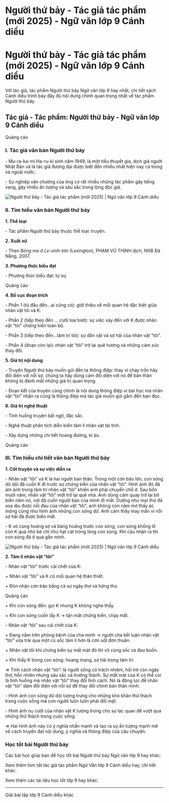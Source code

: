# Người thứ bảy - Tác giả tác phẩm (mới 2025) - Ngữ văn lớp 9 Cánh diều

# Người thứ bảy - Tác giả tác phẩm (mới 2025) - Ngữ văn lớp 9 Cánh diều

Với tác giả, tác phẩm Người thứ bảy Ngữ văn lớp 9 hay nhất, chi tiết sách Cánh diều trình bày đầy đủ nội dung chính quan trọng nhất về tác phẩm Người thứ bảy.

## Tác giả - Tác phẩm: Người thứ bảy - Ngữ văn lớp 9 Cánh diều

Quảng cáo

### **I. Tác giả văn bản Người thứ bảy**

\- Mu-ra-ka-mi Ha-ru-ki sinh năm 1949, là một tiểu thuyết gia, dịch giả người Nhật Bản và là tác giả đương đại được biết đến nhiều nhất hiện nay cả trong và ngoài nước. 

\- Sự nghiệp văn chương của ông có rất nhiều những tác phẩm gây tiếng vang, gây nhiều ấn tượng và sâu sắc trong lòng độc giả. 

![Người thứ bảy - Tác giả tác phẩm \(mới 2025\) | Ngữ văn lớp 9 Cánh diều](https://vietjack.com/soan-van-lop-9-cd/images/tac-gia-tac-pham-nguoi-thu-bay-236330.PNG)

### **II. Tìm hiểu văn bản Người thứ bảy**

**1\. Thể loại**

\- Tác phẩm Người thứ bảy thuộc thể loại: truyện.

**2\. Xuất xứ**

\- Theo _Bóng ma ở Le-xinh-tơn_ (Lexington), PHẠM VŨ THỊNH dịch, NXB Đà Nẵng, 2007.

**3\. Phương thức biểu đạt**

\- Phương thức biểu đạt: tự sự.

Quảng cáo

**4\. Bố cục đoạn trích**

\- Phần 1 (từ đầu đến...ai cũng có): giới thiệu về mối quan hệ đặc biệt giữa nhân vật tôi và K.

\- Phần 2 (tiếp theo đến ... cười toe toét): sự việc xảy đến với K được nhân vật “tôi” chứng kiến toàn bộ.

\- Phần 3 (tiếp theo đến...tâm trí tôi): sự dằn vặt và sợ hãi của nhân vật “tôi”.

\- Phần 4 (đoạn còn lại): nhân vật “tôi” trở lại quê hương và những cảm xúc thay đổi.

**5\. Giá trị nội dung**

\- Truyện Người thứ bảy muốn gửi đến ta thông điệp: thay vì chạy trốn hãy đối diện với nỗi sợ, chúng ta hãy dũng cảm đối diện với nó để bản thân không bị đánh mất những giá trị quan trọng.

\- Đoạn kết của truyện cũng chính là nội dung thông điệp vì bài học mà nhân vật “tôi” nhận ra cũng là thông điệp mà tác giả muốn gửi gắm đến bạn đọc.

**6\. Giá trị nghệ thuật**

\- Tình huống truyện bất ngờ, đặc sắc.

\- Nghệ thuật phân tích diễn biến tâm lí nhân vật tài tình.

\- Xây dựng những chi tiết hoang đường, kì ảo.

Quảng cáo

### **III. Tìm hiểu chi tiết văn bản Người thứ bảy**

**1\. Cốt truyện và sự việc diễn ra**

\- Nhân vật “tôi” và K là hai người bạn thân. Trong một cơn bão lớn, con sóng dữ dội đã cuốn K đi trước sự chứng kiến của nhân vật “tôi”. Hình ảnh đó đã ám ảnh trong tâm trí nhân vật “tôi” khiến anh phải chuyển chỗ ở. Sau bốn mươi năm, nhân vật “tôi” mới trở lại quê nhà. Anh dũng cảm quay trở lại bờ biển năm nó, nơi đã cuốn người bạn của mình đi mất. Dường như mọi thứ đã xoa dịu được nỗi đau của nhân vật “tôi”, anh không còn nằm mơ thấy ác mộng cũng như hình ảnh những con sóng dữ. Anh cảm thấy may mắn vì nỗi sợ hãi đã được biến mất.

\- K vô cùng hoảng sợ và bàng hoàng trước con sóng, con sóng khổng lồ còn K quá nhỏ bé chỉ như hạt cát trong lòng con sóng. Khi cậu nhận ra thì con sóng đã ở quá gần mình.

![Người thứ bảy - Tác giả tác phẩm \(mới 2025\) | Ngữ văn lớp 9 Cánh diều](https://vietjack.com/soan-van-lop-9-cd/images/tac-gia-tac-pham-nguoi-thu-bay-236331.PNG)

**2\. Tâm lí nhân vật “tôi”**

\- Nhân vật “tôi” trước cái chết của K:

\+ Nhân vật “tôi” và K có mối quan hệ thân thiết.

\+ Đón nhận cơn bão bằng cả sự ngây thơ và hứng thú.

Quảng cáo

\+ Khi con sóng đến: gọi K nhưng K không nghe thấy.

\+ Khi con sóng cuốn lấy K -> tận mắt chứng kiến, chạy mất.

\- Nhân vật “tôi” sau cái chết của K:

\+ Đang nằm trên phòng bệnh của cha mình -> người cha kết luận nhân vật “tôi” vừa trải qua một cú sốc tâm lí hơn là cơn sốt đơn thuần.

\+ Nhân vật tôi khi chứng kiến sự mất mát đó thì vô cùng sốc và đau buồn.

\+ Khi thấy K trong con sóng: hoang mang, sợ hãi trong tâm trí.

=> Tính cách nhân vật “tôi”: là người sống có trách nhiệm, hồi trẻ còn ngây thơ, hồn nhiên nhưng sâu sắc và trưởng thành. Sự mất mát của K có thể coi là tình huống mà nhân vật “tôi” thay đổi tính cách. Nó là động lực để nhân vật “tôi” dám đối diện với nỗi sợ để thay đổi chính bản thân mình.

\- Hình ảnh con sóng dữ dội tượng trưng cho những khó khăn thử thách trong cuộc sống mà con người luôn luôn phải đối mặt.

\- Hình ảnh nụ cười của nhân vật K tượng trưng cho sự lạc quan để vượt qua những thử thách trong cuộc sống.

=> Hai hình ảnh này có ý nghĩa nhấn mạnh và tạo ra sự ấn tượng mạnh mẽ về cách truyền đạt nội dung, ý nghĩa và thông điệp của câu chuyện.

### **Học tốt bài Người thứ bảy**

Các bài học giúp bạn để học tốt bài Người thứ bảy Ngữ văn lớp 9 hay khác:

Xem thêm tóm tắt tác giả tác phẩm Ngữ Văn lớp 9 Cánh diều hay, chi tiết khác:

Xem thêm các tài liệu học tốt lớp 9 hay khác:

* * *

Giải bài tập lớp 9 Cánh diều khác
